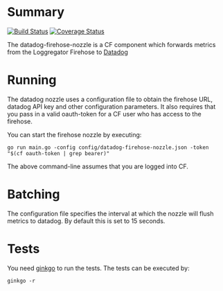 # Summary
[![Build Status](https://travis-ci.org/cloudfoundry-incubator/datadog-firehose-nozzle.svg?branch=master)](https://travis-ci.org/cloudfoundry-incubator/datadog-firehose-nozzle) [![Coverage Status](https://coveralls.io/repos/cloudfoundry-incubator/datadog-firehose-nozzle/badge.svg)](https://coveralls.io/r/cloudfoundry-incubator/datadog-firehose-nozzle)

The datadog-firehose-nozzle is a CF component which forwards metrics from the Loggregator Firehose to [Datadog](http://www.datadoghq.com/)

# Running

The datadog nozzle uses a configuration file to obtain the firehose URL, datadog API key and other configuration parameters. It also requires that you pass in a valid oauth-token for a CF user who has access to the firehose.

You can start the firehose nozzle by executing:
```
go run main.go -config config/datadog-firehose-nozzle.json -token "$(cf oauth-token | grep bearer)"
```

The above command-line assumes that you are logged into CF.


# Batching

The configuration file specifies the interval at which the nozzle will flush metrics to datadog. By default this is set to 15 seconds.

# Tests

You need [ginkgo](http://onsi.github.io/ginkgo/) to run the tests. The tests can be executed by:

```
ginkgo -r

```
